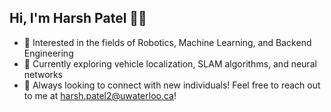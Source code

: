 ## Hi, I'm Harsh Patel 👋🏽

* 👀 Interested in the fields of Robotics, Machine Learning, and Backend Engineering
* 🤖 Currently exploring vehicle localization, SLAM algorithms, and neural networks
* 💭 Always looking to connect with new individuals! Feel free to reach out to me at harsh.patel2@uwaterloo.ca!
